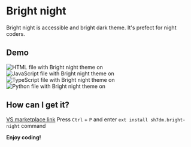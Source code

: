 # Bright night
Bright night is accessible and bright dark theme. It's prefect for night coders.

## Demo
![HTML file with Bright night theme on](https://i.snag.gy/qfGrHt.jpg)
![JavaScript file with Bright night theme on](https://i.snag.gy/8tPsXB.jpg)
![TypeScript file with Bright night theme on](https://i.snag.gy/P2T1t8.jpg)
![Python file with Bright night theme on](https://i.snag.gy/rsQI19.jpg)

## How can I get it?
[VS marketplace link](https://marketplace.visualstudio.com/items?itemName=sh7dm.bright-night)
Press `Ctrl` + `P` and enter `ext install sh7dm.bright-night` command

**Enjoy coding!**
